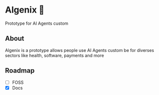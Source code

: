 # Algenix 🤖

Prototype for AI Agents custom

## About 

Algenix is a prototype allows people use AI Agents custom be for diverses sectors like health, software, payments and more

## Roadmap

- [ ] FOSS
- [x] Docs
